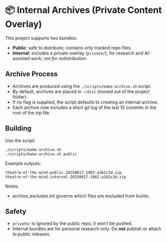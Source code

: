 # 📦 Internal Archives (Private Content Overlay)

This project supports two bundles:

- **Public**: safe to distribute; contains only tracked repo files.
- **Internal**: includes a private overlay (`private/`), for research and AI-assisted work; *not for redistribution*.

## Archive Process

* Archives are produced using the `./scripts/make-archive.sh` script.
* By default, archives are placed in `~/dist` (moved out of the project folder).
* If no flag is supplied, the script defaults to creating an internal archive.
* Each archive now includes a short git log of the last 10 commits in the root of the zip file.

## Building

Use the script:

```
./scripts/make-archive.sh
./scripts/make-archive.sh public
```


Example outputs:

```
theatre-of-the-mind-public-20250817-1902-a1b2c3d.zip
theatre-of-the-mind-internal-20250817-1902-a1b2c3d.zip
```

Notes:

* archive_excludes.txt governs which files are excluded from builds.

## Safety

- `private/` is ignored by the public repo; it won’t be pushed.
- Internal bundles are for personal research only. Do **not** publish or attach to public releases.
